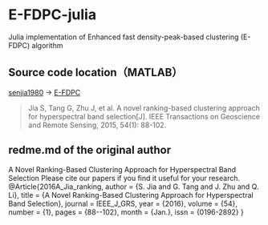 # E-FDPC-julia
Julia implementation of Enhanced fast density-peak-based clustering (E-FDPC) algorithm

## Source code location（MATLAB）
[senjia1980](https://github.com/senjia1980) -> [E-FDPC](https://github.com/senjia1980/EFDPC)
> Jia S, Tang G, Zhu J, et al. A novel ranking-based clustering approach for hyperspectral band selection[J]. IEEE Transactions on Geoscience and Remote Sensing, 2015, 54(1): 88-102.

## redme.md of the original author
A Novel Ranking-Based Clustering Approach for Hyperspectral Band Selection
Please cite our papers if you find it useful for your research.
@Article{2016A_Jia_ranking, author = {S. Jia and G. Tang and J. Zhu and Q. Li}, title = {A Novel Ranking-Based Clustering Approach for Hyperspectral Band Selection}, journal = IEEE_J_GRS, year = {2016}, volume = {54}, number = {1}, pages = {88--102}, month = {Jan.}, issn = {0196-2892} }
